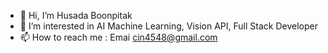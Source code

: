 - 👋 Hi, I’m Husada Boonpitak
- 👀 I’m interested in AI  Machine Learning, Vision API, Full Stack Developer
- 📫 How to reach me : Emai cin4548@gmail.com
<!---
cin4548/cin4548 is a ✨ special ✨ repository because its `README.md` (this file) appears on your GitHub profile.
You can click the Preview link to take a look at your changes.
--->
